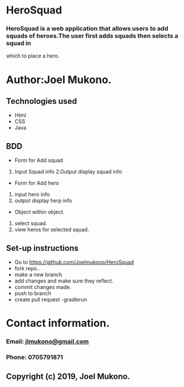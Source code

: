 # HeroSquad
### HeroSquad is a web application that allows users to add squads of heroes.The user first adds squads then selects a squad in
which to place a hero.

# Author:Joel Mukono.

## Technologies used
- Html
- CSS
- Java

## BDD
 - Form for Add squad
 1. Input Squad info
 2.Output display squad info
 
 - Form for Add hero
 1. input hero info
 2. output display herp info
 
 - Object within object.
 1. select squad.
 2. view heros for selected squad.
 
 ## Set-up instructions
- Go to https://github.com/Joelmukono/HeroSquad
- fork repo..
- make a new branch
- add changes and make sure they reflect.
- commit changes made.
- push to branch
- create pull request
 -gradlerun
 
 # Contact information.
### Email:  jlmukono@gmail.com
### Phone:  0705791871

## Copyright (c) 2019, Joel Mukono.

 
